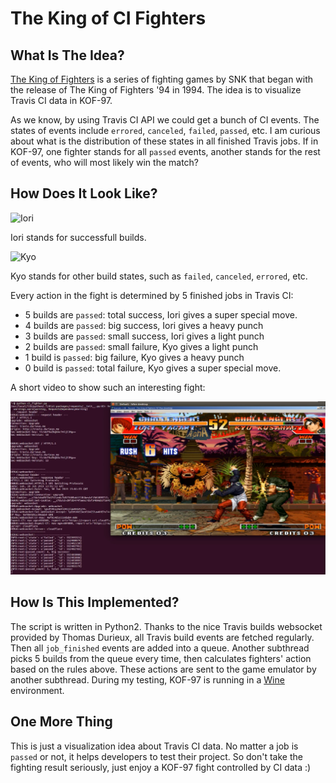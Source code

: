# The King of CI Fighters

## What Is The Idea?

[The King of Fighters](https://en.wikipedia.org/wiki/The_King_of_Fighters) is a series of fighting games by SNK that began with the release of The King of Fighters '94 in 1994. The idea is to visualize Travis CI data in KOF-97.

As we know, by using Travis CI API we could get a bunch of CI events. The states of events include `errored`, `canceled`, `failed`, `passed`, etc. I am curious about what is the distribution of these states in all finished Travis jobs. If in KOF-97, one fighter stands for all `passed` events, another stands for the rest of events, who will most likely win the match?

## How Does It Look Like?

![Iori](https://vignette.wikia.nocookie.net/snk/images/e/e8/Iori96.gif/revision/latest?cb=20100416140138)

Iori stands for successfull builds.

![Kyo](https://vignette.wikia.nocookie.net/snk/images/2/26/Kyo97.gif/revision/latest?cb=20100417163030)

Kyo stands for other build states, such as `failed`, `canceled`, `errored`, etc.

Every action in the fight is determined by 5 finished jobs in Travis CI:

- 5 builds are `passed`: total success, Iori gives a super special move.  
- 4 builds are `passed`: big success, Iori gives a heavy punch  
- 3 builds are `passed`: small success, Iori gives a light punch  
- 2 builds are `passed`: small failure, Kyo gives a light punch  
- 1 build is `passed`: big failure, Kyo gives a heavy punch  
- 0 build is `passed`: total failure, Kyo gives a super special move.  

A short video to show such an interesting fight:

[![cover_pic](king_of_ci_fighters.png)](https://youtu.be/94_OSJQFY9Q)

## How Is This Implemented?

The script is written in Python2. Thanks to the nice Travis builds websocket provided by Thomas Durieux, all Travis build events are fetched regularly. Then all `job_finished` events are added into a queue. Another subthread picks 5 builds from the queue every time, then calculates fighters' action based on the rules above. These actions are sent to the game emulator by another subthread. During my testing, KOF-97 is running in a [Wine](https://www.winehq.org/) environment.

## One More Thing

This is just a visualization idea about Travis CI data. No matter a job is `passed` or not, it helps developers to test their project. So don't take the fighting result seriously, just enjoy a KOF-97 fight controlled by CI data :)